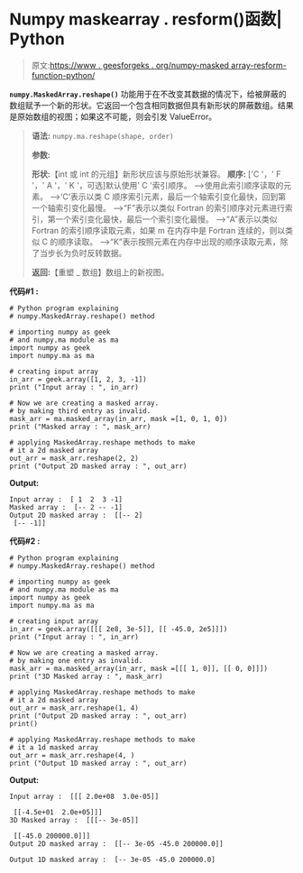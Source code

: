 # Numpy maskearray . resform()函数| Python

> 原文:[https://www . geesforgeks . org/numpy-masked array-resform-function-python/](https://www.geeksforgeeks.org/numpy-maskedarray-reshape-function-python/)

**`numpy.MaskedArray.reshape()`** 功能用于在不改变其数据的情况下，给被屏蔽的数组赋予一个新的形状。它返回一个包含相同数据但具有新形状的屏蔽数组。结果是原始数组的视图；如果这不可能，则会引发 ValueError。

> **语法:** `numpy.ma.reshape(shape, order)`
> 
> **参数:**
> 
> **形状:**【int 或 int 的元组】新形状应该与原始形状兼容。
> **顺序:** ['C '，' F '，' A '，' K '，可选]默认使用' C '索引顺序。
> –>使用此索引顺序读取的元素。
> –>‘C’表示以类 C 顺序索引元素，最后一个轴索引变化最快，回到第一个轴索引变化最慢。
> –>“F”表示以类似 Fortran 的索引顺序对元素进行索引，第一个索引变化最快，最后一个索引变化最慢。
> –>“A”表示以类似 Fortran 的索引顺序读取元素，如果 m 在内存中是 Fortran 连续的，则以类似 C 的顺序读取。
> –>“K”表示按照元素在内存中出现的顺序读取元素，除了当步长为负时反转数据。
> 
> **返回:**【重塑 _ 数组】数组上的新视图。

**代码#1 :**

```
# Python program explaining
# numpy.MaskedArray.reshape() method 

# importing numpy as geek  
# and numpy.ma module as ma 
import numpy as geek 
import numpy.ma as ma 

# creating input array  
in_arr = geek.array([1, 2, 3, -1]) 
print ("Input array : ", in_arr) 

# Now we are creating a masked array. 
# by making third entry as invalid.  
mask_arr = ma.masked_array(in_arr, mask =[1, 0, 1, 0]) 
print ("Masked array : ", mask_arr) 

# applying MaskedArray.reshape methods to make  
# it a 2d masked array
out_arr = mask_arr.reshape(2, 2) 
print ("Output 2D masked array : ", out_arr) 
```

**Output:**

```
Input array :  [ 1  2  3 -1]
Masked array :  [-- 2 -- -1]
Output 2D masked array :  [[-- 2]
 [-- -1]]

```

**代码#2 :**

```
# Python program explaining
# numpy.MaskedArray.reshape() method 

# importing numpy as geek  
# and numpy.ma module as ma 
import numpy as geek 
import numpy.ma as ma 

# creating input array 
in_arr = geek.array([[[ 2e8, 3e-5]], [[ -45.0, 2e5]]])
print ("Input array : ", in_arr)

# Now we are creating a masked array. 
# by making one entry as invalid.  
mask_arr = ma.masked_array(in_arr, mask =[[[ 1, 0]], [[ 0, 0]]]) 
print ("3D Masked array : ", mask_arr) 

# applying MaskedArray.reshape methods to make  
# it a 2d masked array
out_arr = mask_arr.reshape(1, 4) 
print ("Output 2D masked array : ", out_arr) 
print()

# applying MaskedArray.reshape methods to make  
# it a 1d masked array
out_arr = mask_arr.reshape(4, ) 
print ("Output 1D masked array : ", out_arr)  
```

**Output:**

```
Input array :  [[[ 2.0e+08  3.0e-05]]

 [[-4.5e+01  2.0e+05]]]
3D Masked array :  [[[-- 3e-05]]

 [[-45.0 200000.0]]]
Output 2D masked array :  [[-- 3e-05 -45.0 200000.0]]

Output 1D masked array :  [-- 3e-05 -45.0 200000.0]

```